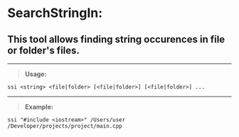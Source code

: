 # SearchStringIn:

## This tool allows finding string occurences in file or folder's files.

***

>**Usage:**


    ssi <string> <file|folder> [<file|folder>] [<file|folder>] ...

***

>**Example:**


    ssi "#include <iostream>" /Users/user /Developer/projects/project/main.cpp
